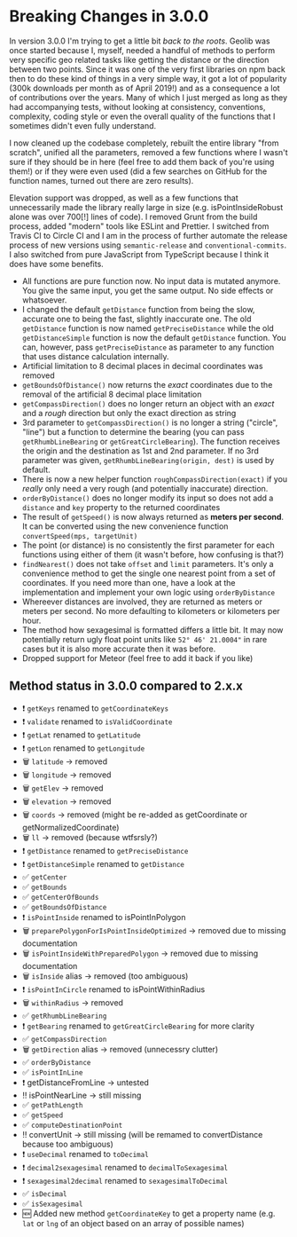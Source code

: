 # Breaking Changes in 3.0.0

In version 3.0.0 I'm trying to get a little bit _back to the roots_. Geolib was once started because I, myself, needed a handful of methods to perform very specific geo related tasks like getting the distance or the direction between two points. Since it was one of the very first libraries on npm back then to do these kind of things in a very simple way, it got a lot of popularity (300k downloads per month as of April 2019!) and as a consequence a lot of contributions over the years. Many of which I just merged as long as they had accompanying tests, without looking at consistency, conventions, complexity, coding style or even the overall quality of the functions that I sometimes didn't even fully understand.

I now cleaned up the codebase completely, rebuilt the entire library "from scratch", unified all the parameters, removed a few functions where I wasn't sure if they should be in here (feel free to add them back of you're using them!) or if they were even used (did a few searches on GitHub for the function names, turned out there are zero results).

Elevation support was dropped, as well as a few functions that unnecessarily made the library really large in size (e.g. isPointInsideRobust alone was over 700[!] lines of code). I removed Grunt from the build process, added "modern" tools like ESLint and Prettier. I switched from Travis CI to Circle CI and I am in the process of further automate the release process of new versions using `semantic-release` and `conventional-commits`. I also switched from pure JavaScript from TypeScript because I think it does have some benefits.

-   All functions are pure function now. No input data is mutated anymore. You give the same input, you get the same output. No side effects or whatsoever.
-   I changed the default `getDistance` function from being the slow, accurate one to being the fast, slightly inaccurate one. The old `getDistance` function is now named `getPreciseDistance` while the old `getDistanceSimple` function is now the default `getDistance` function. You can, however, pass `getPreciseDistance` as parameter to any function that uses distance calculation internally.
-   Artificial limitation to 8 decimal places in decimal coordinates was removed
-   `getBoundsOfDistance()` now returns the _exact_ coordinates due to the removal of the artificial 8 decimal place limitation
-   `getCompassDirection()` does no longer return an object with an _exact_ and a _rough_ direction but only the exact direction as string
-   3rd parameter to `getCompassDirection()` is no longer a string ("circle", "line") but a function to determine the bearing (you can pass `getRhumbLineBearing` or `getGreatCircleBearing`). The function receives the origin and the destination as 1st and 2nd parameter. If no 3rd parameter was given, `getRhumbLineBearing(origin, dest)` is used by default.
-   There is now a new helper function `roughCompassDirection(exact)` if you _really_ only need a very rough (and potentially inaccurate) direction.
-   `orderByDistance()` does no longer modify its input so does not add a `distance` and `key` property to the returned coordinates
-   The result of `getSpeed()` is now always returned as **meters per second**. It can be converted using the new convenience function `convertSpeed(mps, targetUnit)`
-   The point (or distance) is no consistently the first parameter for each functions using either of them (it wasn't before, how confusing is that?)
-   `findNearest()` does not take `offset` and `limit` parameters. It's only a convenience method to get the single one nearest point from a set of coordinates. If you need more than one, have a look at the implementation and implement your own logic using `orderByDistance`
-   Whereever distances are involved, they are returned as meters or meters per second. No more defaulting to kilometers or kilometers per hour.
-   The method how sexagesimal is formatted differs a little bit. It may now potentially return ugly float point units like `52° 46' 21.0004"` in rare cases but it is also more accurate then it was before.
-   Dropped support for Meteor (feel free to add it back if you like)

## Method status in 3.0.0 compared to 2.x.x

-   ❗ `getKeys` renamed to `getCoordinateKeys`
-   ❗ `validate` renamed to `isValidCoordinate`
-   ❗ `getLat` renamed to `getLatitude`
-   ❗ `getLon` renamed to `getLongitude`
-   🗑 `latitude` -> removed
-   🗑 `longitude` -> removed
-   🗑 `getElev` -> removed
-   🗑 `elevation` -> removed
-   🗑 `coords` -> removed (might be re-added as getCoordinate or getNormalizedCoordinate)
-   🗑 `ll` -> removed (because wtfsrsly?)
-   ❗ `getDistance` renamed to `getPreciseDistance`
-   ❗ `getDistanceSimple` renamed to `getDistance`
-   ✅ `getCenter`
-   ✅ `getBounds`
-   ✅ `getCenterOfBounds`
-   ✅ `getBoundsOfDistance`
-   ❗ `isPointInside` renamed to isPointInPolygon
-   🗑 `preparePolygonForIsPointInsideOptimized` -> removed due to missing documentation
-   🗑 `isPointInsideWithPreparedPolygon` -> removed due to missing documentation
-   🗑 `isInside` alias -> removed (too ambiguous)
-   ❗ `isPointInCircle` renamed to isPointWithinRadius
-   🗑 `withinRadius` -> removed
-   ✅ `getRhumbLineBearing`
-   ❗ `getBearing` renamed to `getGreatCircleBearing` for more clarity
-   ✅ `getCompassDirection`
-   🗑 `getDirection` alias -> removed (unnecessry clutter)
-   ✅ `orderByDistance`
-   ✅ `isPointInLine`
-   ❗ getDistanceFromLine -> untested
-   ‼ isPointNearLine -> still missing
-   ✅ `getPathLength`
-   ✅ `getSpeed`
-   ✅ `computeDestinationPoint`
-   ‼ convertUnit -> still missing (will be remamed to convertDistance because too ambiguous)
-   ❗ `useDecimal` renamed to `toDecimal`
-   ❗ `decimal2sexagesimal` renamed to `decimalToSexagesimal`
-   ❗ `sexagesimal2decimal` renamed to `sexagesimalToDecimal`
-   ✅ `isDecimal`
-   ✅ `isSexagesimal`
-   🆕 Added new method `getCoordinateKey` to get a property name (e.g. `lat` or `lng` of an object based on an array of possible names)
